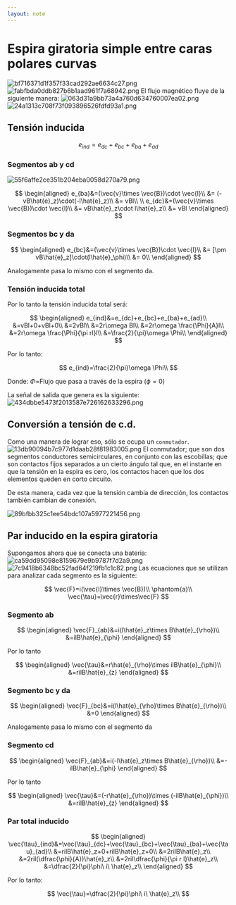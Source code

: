 ```yaml
---
layout: note
---
```


# Espira giratoria simple entre caras polares curvas
![bf716371d1f357f33cad292ae6634c27.png](../../img/2aaf55867f424471868234d2ce3522f6.png) ![fabfbda0ddb827b6b1aad961f7a68942.png](../../img/44450aca98d842b68aaa01b9fdf2e498.png)
El flujo magnético fluye de la siguiente manera:
![063d31a9bb73a4a760d634760007ea02.png](../../img/5de42e40ac8740e697aac41cb72b0d25.png)
![24a1313c708f73f093896526fdfd93a1.png](../../img/e26efca257764e608d049550e53df713.png)
## Tensión inducida

$$
e_{ind}=e_{dc}+e_{bc}+e_{ba}+e_{ad}
$$

### Segmentos ab y cd
![55f6affe2ce351b204eba0058d270a79.png](../../img/ace1e7c088e448f69feae1b91106bc3e.png)

$$
\begin{aligned}
e_{ba}&=(\vec{v}\times \vec{B})\cdot \vec{l}\\
&= (-vB\hat{e}_z)\cdot(-l\hat{e}_z)\\
&= vBl\\
\\
e_{dc}&=(\vec{v}\times \vec{B})\cdot \vec{l}\\
&= vB\hat{e}_z\cdot l\hat{e}_z\\
&= vBl
\end{aligned}
$$

### Segmentos bc y da

$$
\begin{aligned}
e_{bc}&=(\vec{v}\times \vec{B})\cdot \vec{l}\\
&= [\pm vB\hat{e}_z]\cdot(l\hat{e}_\phi)\\
&= 0\\
\end{aligned}
$$

Analogamente pasa lo mismo con el segmento da.
### Tensión inducida total
Por lo tanto la tensión inducida total será:

$$
\begin{aligned}
e_{ind}&=e_{dc}+e_{bc}+e_{ba}+e_{ad}\\
&=vBl+0+vBl+0\\
&=2vBl\\
&=2r\omega Bl\\
&=2r\omega \frac{\Phi}{A}l\\
&=2r\omega \frac{\Phi}{\pi rl}l\\
&=\frac{2}{\pi}\omega \Phi\\
\end{aligned}
$$

Por lo tanto:

$$
e_{ind}=\frac{2}{\pi}\omega \Phi\\
$$

Donde:
$\Phi$=Flujo que pasa a través de la espira ($\phi=0$)

La señal de salida que genera es la siguiente:
![434dbbe5473f2013587e726162633296.png](../../img/b8031a44dfa54c1692999b83980466fe.png)

## Conversión a tensión de c.d.
Como una manera de lograr eso, sólo se ocupa un `conmutador`.
![13db90094b7c977d1daab28f81983005.png](../../img/a88df0825f864561a42728845f8e6968.png)
El conmutador; que son dos segmentos conductores semicirculares, en conjunto con las escobillas; que son contactos fijos separados a un cierto ángulo tal que, en el instante en que la tensión en la espira es cero, los contactos hacen que los dos elementos queden en corto circuito.

De esta manera, cada vez que la tensión cambia de dirección, los contactos también cambian de conexión.

![89bfbb325c1ee54bdc107a5977221456.png](../../img/584d463ae87e4f5a9d690e1af3f108e5.png)

## Par inducido en la espira giratoria
Supongamos ahora que se conecta una bateria:
![ca59dd95098e8159679e9b9787f7d2a9.png](../../img/950afccbe0a347acbd223b5276456aa9.png)
![7c9418b6348bc52fad64f219fb1c1c82.png](../../img/f2be6cb5004744a481b02414fa088048.png)
Las ecuaciones que se utilizan para analizar cada segmento es la siguiente:

$$
\vec{F}=i(\vec{l}\times \vec{B})\\
\phantom{a}\\
\vec{\tau}=\vec{r}\times\vec{F}
$$

### Segmento ab

$$
\begin{aligned}
\vec{F}_{ab}&=i(l\hat{e}_z\times B\hat{e}_{\rho})\\
&=ilB\hat{e}_{\phi}
\end{aligned}
$$

Por lo tanto

$$
\begin{aligned}
\vec{\tau}&=r\hat{e}_{\rho}\times ilB\hat{e}_{\phi}\\
&=rilB\hat{e}_{z}
\end{aligned}
$$

### Segmento bc y da

$$
\begin{aligned}
\vec{F}_{bc}&=i(l\hat{e}_{\rho}\times B\hat{e}_{\rho})\\
&=0
\end{aligned}
$$

Analogamente pasa lo mismo con el segmento da
### Segmento cd

$$
\begin{aligned}
\vec{F}_{ab}&=i(-l\hat{e}_z\times B\hat{e}_{\rho})\\
&=-ilB\hat{e}_{\phi}
\end{aligned}
$$

Por lo tanto

$$
\begin{aligned}
\vec{\tau}&=(-r\hat{e}_{\rho})\times (-ilB\hat{e}_{\phi})\\
&=rilB\hat{e}_{z}
\end{aligned}
$$

### Par total inducido

$$
\begin{aligned}
\vec{\tau}_{ind}&=\vec{\tau}_{dc}+\vec{\tau}_{bc}+\vec{\tau}_{ba}+\vec{\tau}_{ad}\\
&=rilB\hat{e}_z+0+rilB\hat{e}_z+0\\
&=2rilB\hat{e}_z\\
&=2ril(\dfrac{\phi}{A})\hat{e}_z\\
&=2ril\dfrac{\phi}{\pi r l}\hat{e}_z\\
&=\dfrac{2}{\pi}\phi\ i\ \hat{e}_z\\
\end{aligned}
$$


Por lo tanto:

$$
\vec{\tau}=\dfrac{2}{\pi}\phi\ i\ \hat{e}_z\\
$$
